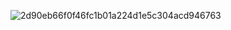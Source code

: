 ![2d90eb66f0f46fc1b01a224d1e5c304acd946763](https://user-images.githubusercontent.com/110328798/183479368-dc54022c-e4a2-4001-bd85-076ebdf88e5d.jpeg)
